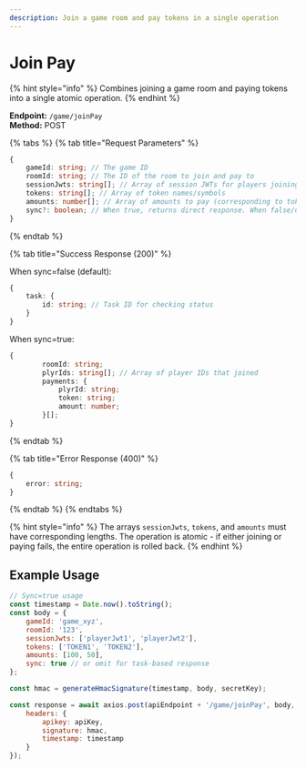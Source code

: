 ```yaml
---
description: Join a game room and pay tokens in a single operation
---
```


# Join Pay

{% hint style="info" %} Combines joining a game room and paying tokens into a single atomic operation. {% endhint %}

**Endpoint:** `/game/joinPay`  
**Method:** POST

{% tabs %} {% tab title="Request Parameters" %}

```typescript
{
    gameId: string; // The game ID
    roomId: string; // The ID of the room to join and pay to
    sessionJwts: string[]; // Array of session JWTs for players joining and paying
    tokens: string[]; // Array of token names/symbols
    amounts: number[]; // Array of amounts to pay (corresponding to tokens array)
    sync?: boolean; // When true, returns direct response. When false/undefined, returns a task ID for polling status
}
```

{% endtab %}

{% tab title="Success Response (200)" %}

When sync=false (default):

```typescript
{
    task: {
        id: string; // Task ID for checking status
    }
}
```

When sync=true:

```typescript
{
        roomId: string;
        plyrIds: string[]; // Array of player IDs that joined
        payments: {
            plyrId: string;
            token: string;
            amount: number;
        }[];
}
```

{% endtab %}

{% tab title="Error Response (400)" %}

```typescript
{
    error: string;
}
```

{% endtab %} {% endtabs %}

{% hint style="info" %} The arrays `sessionJwts`, `tokens`, and `amounts` must have corresponding lengths. The operation is atomic - if either joining or paying fails, the entire operation is rolled back. {% endhint %}

## Example Usage

```javascript
// Sync=true usage
const timestamp = Date.now().toString();
const body = {
    gameId: 'game_xyz',
    roomId: '123',
    sessionJwts: ['playerJwt1', 'playerJwt2'],
    tokens: ['TOKEN1', 'TOKEN2'],
    amounts: [100, 50],
    sync: true // or omit for task-based response
};

const hmac = generateHmacSignature(timestamp, body, secretKey);

const response = await axios.post(apiEndpoint + '/game/joinPay', body, {
    headers: {
        apikey: apiKey,
        signature: hmac,
        timestamp: timestamp
    }
});
```
